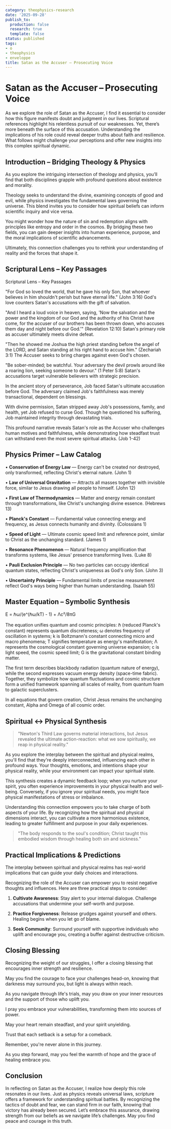```yaml
---
category: theophysics-research
date: '2025-09-28'
publish_to:
  production: false
  research: true
  template: false
status: published
tags:
- o
- theophysics
- enveloppe
title: Satan as the Accuser – Prosecuting Voice
---
```

   
# Satan as the Accuser – Prosecuting Voice   
   
As we explore the role of Satan as the Accuser, I find it essential to consider how this figure manifests doubt and judgment in our lives. Scriptural references highlight his relentless pursuit of our weaknesses. Yet, there’s more beneath the surface of this accusation. Understanding the implications of his role could reveal deeper truths about faith and resilience. What follows might challenge your perceptions and offer new insights into this complex spiritual dynamic.   
   
## Introduction – Bridging Theology & Physics   
   
As you explore the intriguing intersection of theology and physics, you’ll find that both disciplines grapple with profound questions about existence and morality.   
   
Theology seeks to understand the divine, examining concepts of good and evil, while physics investigates the fundamental laws governing the universe. This blend invites you to consider how spiritual beliefs can inform scientific inquiry and vice versa.   
   
You might wonder how the nature of sin and redemption aligns with principles like entropy and order in the cosmos. By bridging these two fields, you can gain deeper insights into human experience, purpose, and the moral implications of scientific advancements.   
   
Ultimately, this connection challenges you to rethink your understanding of reality and the forces that shape it.   
   
## Scriptural Lens – Key Passages   
   
Scriptural Lens – Key Passages   
   
"For God so loved the world, that he gave his only Son, that whoever believes in him shouldn't perish but have eternal life." (John 3:16) God's love counters Satan's accusations with the gift of salvation.   
   
"And I heard a loud voice in heaven, saying, 'Now the salvation and the power and the kingdom of our God and the authority of his Christ have come, for the accuser of our brothers has been thrown down, who accuses them day and night before our God.'" (Revelation 12:10) Satan's primary role as accuser ultimately meets divine defeat.   
   
"Then he showed me Joshua the high priest standing before the angel of the LORD, and Satan standing at his right hand to accuse him." (Zechariah 3:1) The Accuser seeks to bring charges against even God's chosen.   
   
"Be sober-minded; be watchful. Your adversary the devil prowls around like a roaring lion, seeking someone to devour." (1 Peter 5:8) Satan's accusations target vulnerable believers with strategic precision.   
   
In the ancient story of perseverance, Job faced Satan's ultimate accusation before God. The adversary claimed Job's faithfulness was merely transactional, dependent on blessings.   
   
With divine permission, Satan stripped away Job's possessions, family, and health, yet Job refused to curse God. Though he questioned his suffering, Job maintained integrity through devastating trials.   
   
This profound narrative reveals Satan's role as the Accuser who challenges human motives and faithfulness, while demonstrating how steadfast trust can withstand even the most severe spiritual attacks. (Job 1-42)   
   
## Physics Primer – Law Catalog   
   
• **Conservation of Energy Law** — Energy can't be created nor destroyed, only transformed, reflecting Christ's eternal nature. (John 1)   
   
• **Law of Universal Gravitation** — Attracts all masses together with invisible force, similar to Jesus drawing all people to himself. (John 12)   
   
• **First Law of Thermodynamics** — Matter and energy remain constant through transformations, like Christ's unchanging divine essence. (Hebrews 13)   
   
• **Planck's Constant** — Fundamental value connecting energy and frequency, as Jesus connects humanity and divinity. (Colossians 1)   
   
• **Speed of Light** — Ultimate cosmic speed limit and reference point, similar to Christ as the unchanging standard. (James 1)   
   
• **Resonance Phenomenon** — Natural frequency amplification that transforms systems, like Jesus' presence transforming lives. (Luke 8)   
   
• **Pauli Exclusion Principle** — No two particles can occupy identical quantum states, reflecting Christ's uniqueness as God's only Son. (John 3)   
   
• **Uncertainty Principle** — Fundamental limits of precise measurement reflect God's ways being higher than human understanding. (Isaiah 55)   
   
## Master Equation – Symbolic Synthesis   
   
E = ℏω/(e^(ℏω/kT) - 1) + Λc²/8πG   
   
The equation unifies quantum and cosmic principles: ℏ (reduced Planck's constant) represents quantum discreteness; ω denotes frequency of oscillation in systems; k is Boltzmann's constant connecting micro and macro phenomena; T signifies temperature as energy's manifestation; Λ represents the cosmological constant governing universe expansion; c is light speed, the cosmic speed limit; G is the gravitational constant binding matter.   
   
The first term describes blackbody radiation (quantum nature of energy), while the second expresses vacuum energy density (space-time fabric). Together, they symbolize how quantum fluctuations and cosmic structure form a unified framework spanning all scales of reality, from quantum foam to galactic superclusters.   
   
In all equations that govern creation, Christ Jesus remains the unchanging constant, Alpha and Omega of all cosmic order.   
   
## Spiritual ↔ Physical Synthesis   
   
> "Newton's Third Law governs material interactions, but Jesus revealed the ultimate action-reaction: what we sow spiritually, we reap in physical reality."   
   
As you explore the interplay between the spiritual and physical realms, you'll find that they're deeply interconnected, influencing each other in profound ways. Your thoughts, emotions, and intentions shape your physical reality, while your environment can impact your spiritual state.   
   
This synthesis creates a dynamic feedback loop; when you nurture your spirit, you often experience improvements in your physical health and well-being. Conversely, if you ignore your spiritual needs, you might face physical manifestations of stress or imbalance.   
   
Understanding this connection empowers you to take charge of both aspects of your life. By recognizing how the spiritual and physical dimensions interact, you can cultivate a more harmonious existence, leading to greater fulfillment and purpose in your daily experiences.   
   
> "The body responds to the soul's condition; Christ taught this embodied wisdom through healing both sin and sickness."   
   
## Practical Implications & Predictions   
   
The interplay between spiritual and physical realms has real-world implications that can guide your daily choices and interactions.   
   
Recognizing the role of the Accuser can empower you to resist negative thoughts and influences. Here are three practical steps to consider:   
   
1. **Cultivate Awareness**: Stay alert to your internal dialogue. Challenge accusations that undermine your self-worth and purpose.   
   
2. **Practice Forgiveness**: Release grudges against yourself and others. Healing begins when you let go of blame.   
   
3. **Seek Community**: Surround yourself with supportive individuals who uplift and encourage you, creating a buffer against destructive criticism.   
   
## Closing Blessing   
   
Recognizing the weight of our struggles, I offer a closing blessing that encourages inner strength and resilience.   
   
May you find the courage to face your challenges head-on, knowing that darkness may surround you, but light is always within reach.   
   
As you navigate through life's trials, may you draw on your inner resources and the support of those who uplift you.   
   
I pray you embrace your vulnerabilities, transforming them into sources of power.   
   
May your heart remain steadfast, and your spirit unyielding.   
   
Trust that each setback is a setup for a comeback.   
   
Remember, you're never alone in this journey.   
   
As you step forward, may you feel the warmth of hope and the grace of healing embrace you.   
   
## Conclusion   
   
In reflecting on Satan as the Accuser, I realize how deeply this role resonates in our lives. Just as physics reveals universal laws, scripture offers a framework for understanding spiritual battles. By recognizing the tactics of doubt and fear, we can stand firm in our faith, knowing that victory has already been secured. Let’s embrace this assurance, drawing strength from our beliefs as we navigate life’s challenges. May you find peace and courage in this truth.